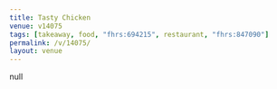 ```yaml
---
title: Tasty Chicken
venue: v14075
tags: [takeaway, food, "fhrs:694215", restaurant, "fhrs:847090"]
permalink: /v/14075/
layout: venue
---
```

null